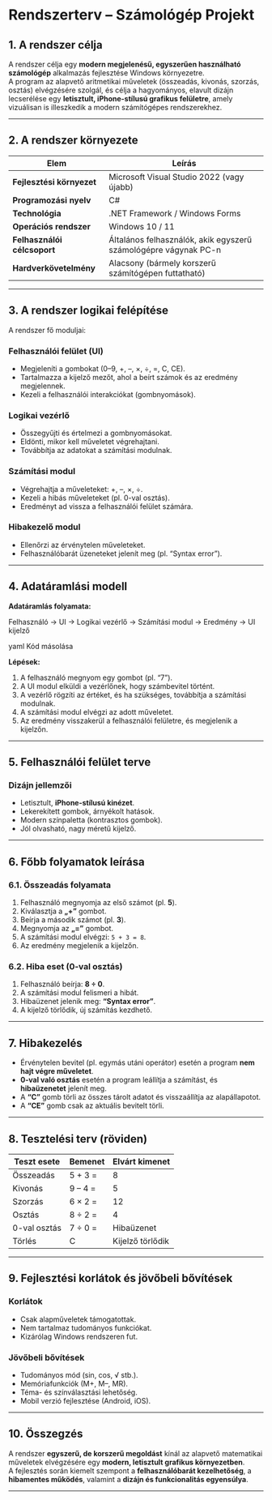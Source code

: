 ﻿# Rendszerterv – Számológép Projekt

## 1. A rendszer célja
A rendszer célja egy **modern megjelenésű, egyszerűen használható számológép** alkalmazás fejlesztése Windows környezetre.  
A program az alapvető aritmetikai műveletek (összeadás, kivonás, szorzás, osztás) elvégzésére szolgál, és célja a hagyományos, elavult dizájn lecserélése egy **letisztult, iPhone-stílusú grafikus felületre**, amely vizuálisan is illeszkedik a modern számítógépes rendszerekhez.

---

## 2. A rendszer környezete

| Elem | Leírás |
|------|--------|
| **Fejlesztési környezet** | Microsoft Visual Studio 2022 (vagy újabb) |
| **Programozási nyelv** | C# |
| **Technológia** | .NET Framework / Windows Forms |
| **Operációs rendszer** | Windows 10 / 11 |
| **Felhasználói célcsoport** | Általános felhasználók, akik egyszerű számológépre vágynak PC-n |
| **Hardverkövetelmény** | Alacsony (bármely korszerű számítógépen futtatható) |

---

## 3. A rendszer logikai felépítése

A rendszer fő moduljai:

### Felhasználói felület (UI)
- Megjeleníti a gombokat (0–9, +, –, ×, ÷, =, C, CE).  
- Tartalmazza a kijelző mezőt, ahol a beírt számok és az eredmény megjelennek.  
- Kezeli a felhasználói interakciókat (gombnyomások).

### Logikai vezérlő
- Összegyűjti és értelmezi a gombnyomásokat.  
- Eldönti, mikor kell műveletet végrehajtani.  
- Továbbítja az adatokat a számítási modulnak.

### Számítási modul
- Végrehajtja a műveleteket: +, –, ×, ÷.  
- Kezeli a hibás műveleteket (pl. 0-val osztás).  
- Eredményt ad vissza a felhasználói felület számára.

### Hibakezelő modul
- Ellenőrzi az érvénytelen műveleteket.  
- Felhasználóbarát üzeneteket jelenít meg (pl. “Syntax error”).

---

## 4. Adatáramlási modell

**Adatáramlás folyamata:**

Felhasználó → UI → Logikai vezérlő → Számítási modul → Eredmény → UI kijelző

yaml
Kód másolása

**Lépések:**
1. A felhasználó megnyom egy gombot (pl. “7”).  
2. A UI modul elküldi a vezérlőnek, hogy számbevitel történt.  
3. A vezérlő rögzíti az értéket, és ha szükséges, továbbítja a számítási modulnak.  
4. A számítási modul elvégzi az adott műveletet.  
5. Az eredmény visszakerül a felhasználói felületre, és megjelenik a kijelzőn.

---

## 5. Felhasználói felület terve

### Dizájn jellemzői
- Letisztult, **iPhone-stílusú kinézet**.  
- Lekerekített gombok, árnyékolt hatások.  
- Modern színpaletta (kontrasztos gombok).  
- Jól olvasható, nagy méretű kijelző.

---

## 6. Főbb folyamatok leírása

### 6.1. Összeadás folyamata
1. Felhasználó megnyomja az első számot (pl. **5**).  
2. Kiválasztja a **„+”** gombot.  
3. Beírja a második számot (pl. **3**).  
4. Megnyomja az **„=”** gombot.  
5. A számítási modul elvégzi: `5 + 3 = 8`.  
6. Az eredmény megjelenik a kijelzőn.

### 6.2. Hiba eset (0-val osztás)
1. Felhasználó beírja: **8 ÷ 0**.  
2. A számítási modul felismeri a hibát.  
3. Hibaüzenet jelenik meg: **“Syntax error”**.  
4. A kijelző törlődik, új számítás kezdhető.

---

## 7. Hibakezelés
- Érvénytelen bevitel (pl. egymás utáni operátor) esetén a program **nem hajt végre műveletet**.  
- **0-val való osztás** esetén a program leállítja a számítást, és **hibaüzenetet** jelenít meg.  
- A **“C”** gomb törli az összes tárolt adatot és visszaállítja az alapállapotot.  
- A **“CE”** gomb csak az aktuális bevitelt törli.

---

## 8. Tesztelési terv (röviden)

| Teszt esete | Bemenet | Elvárt kimenet |
|--------------|----------|----------------|
| Összeadás | 5 + 3 = | 8 |
| Kivonás | 9 – 4 = | 5 |
| Szorzás | 6 × 2 = | 12 |
| Osztás | 8 ÷ 2 = | 4 |
| 0-val osztás | 7 ÷ 0 = | Hibaüzenet |
| Törlés | C | Kijelző törlődik |

---

## 9. Fejlesztési korlátok és jövőbeli bővítések

### Korlátok
- Csak alapműveletek támogatottak.  
- Nem tartalmaz tudományos funkciókat.  
- Kizárólag Windows rendszeren fut.

### Jövőbeli bővítések
- Tudományos mód (sin, cos, √ stb.).  
- Memóriafunkciók (M+, M–, MR).  
- Téma- és színválasztási lehetőség.  
- Mobil verzió fejlesztése (Android, iOS).

---

## 10. Összegzés
A rendszer **egyszerű, de korszerű megoldást** kínál az alapvető matematikai műveletek elvégzésére egy **modern, letisztult grafikus környezetben**.  
A fejlesztés során kiemelt szempont a **felhasználóbarát kezelhetőség**, a **hibamentes működés**, valamint a **dizájn és funkcionalitás egyensúlya**.

---
